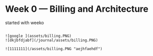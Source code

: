 # Week 0 — Billing and Architecture

started with weeko
```

![google ](assets/billing.PNG)
![dkjbfdjabf](/journal/assets/billing.PNG)

![1111111](/assets/billing.PNG "aejhfaehdf")

```
